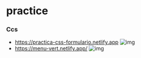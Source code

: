 
# practice


### Ccs

* https://practica-css-formulario.netlify.app
![img](https://practica-css-formulario.netlify.app)
* https://menu-vert.netlify.app/
![img](https://github.com/ldanielcolmenaresm/practice/blob/main/css/assets/menu.png)
